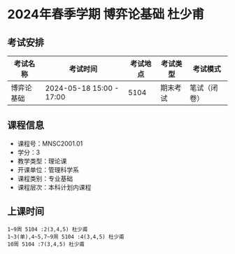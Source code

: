 # 2024年春季学期 博弈论基础 杜少甫




## 考试安排

| 考试名称 | 考试时间 | 考试地点 | 考试类型 | 考试模式 |
| -------- | -------- | -------- | -------- | -------- |
| 博弈论基础 | 2024-05-18 15:00 - 17:00 | 5104 | 期末考试 | 笔试（闭卷） |





## 课程信息

- 课程号：MNSC2001.01
- 学分：3
- 教学类型：理论课
- 开课单位：管理科学系
- 课程类别：专业基础
- 课程层次：本科计划内课程

## 上课时间

```
1~9周 5104 :2(3,4,5) 杜少甫
1~3(单),4~5,7~9周 5104 :4(3,4,5) 杜少甫
10周 5104 :7(3,4,5) 杜少甫
```

